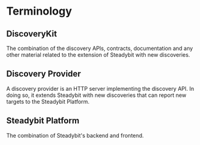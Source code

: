 # Terminology

## DiscoveryKit

The combination of the discovery APIs, contracts, documentation and any other material related to the extension of Steadybit with new discoveries.

## Discovery Provider

A discovery provider is an HTTP server implementing the discovery API. In doing so, it extends Steadybit with new discoveries that can report new targets to the
Steadybit Platform.

## Steadybit Platform

The combination of Steadybit's backend and frontend.